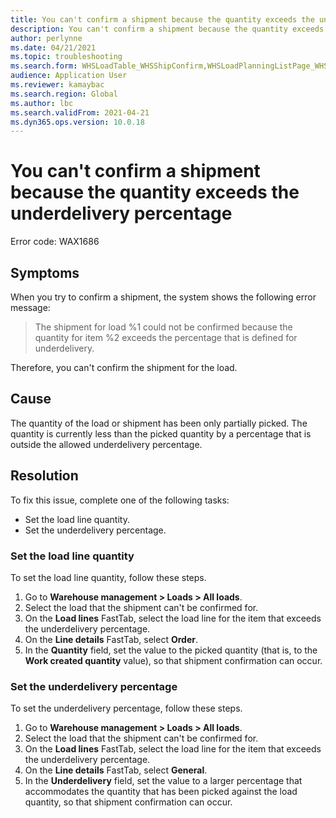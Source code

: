 ```yaml
---
title: You can't confirm a shipment because the quantity exceeds the underdelivery percentage
description: You can't confirm a shipment because the quantity exceeds the underdelivery percentage
author: perlynne
ms.date: 04/21/2021
ms.topic: troubleshooting
ms.search.form: WHSLoadTable_WHSShipConfirm,WHSLoadPlanningListPage_WHSShipConfirm,WHSLoadPlanningWorkbench_WHSShipConfirm,WHSTransportLoad_WHSShipConfirm,WHSShipPlanningListPage_WHSShipConfirm,WHSShipmentDetails_WHSShipConfirm,WHSWorkTable_WHSShipConfirm,WHSWorkTableListPage_WHSShipConfirm,Dialog_WHSOutboundShipConfirmController_WHSOutboundShipConfirm,WHSContainerCloseDiag_WHSShipConfirm
audience: Application User
ms.reviewer: kamaybac
ms.search.region: Global
ms.author: lbc
ms.search.validFrom: 2021-04-21
ms.dyn365.ops.version: 10.0.18
---
```


# You can't confirm a shipment because the quantity exceeds the underdelivery percentage

Error code: WAX1686

## Symptoms

When you try to confirm a shipment, the system shows the following error message:

> The shipment for load %1 could not be confirmed because the quantity for item %2 exceeds the percentage that is defined for underdelivery.

Therefore, you can't confirm the shipment for the load.

## Cause

The quantity of the load or shipment has been only partially picked. The quantity is currently less than the picked quantity by a percentage that is outside the allowed underdelivery percentage.

## Resolution

To fix this issue, complete one of the following tasks:

- Set the load line quantity.
- Set the underdelivery percentage.

### Set the load line quantity

To set the load line quantity, follow these steps.

1. Go to **Warehouse management \> Loads \> All loads**.
1. Select the load that the shipment can't be confirmed for.
1. On the **Load lines** FastTab, select the load line for the item that exceeds the underdelivery percentage.
1. On the **Line details** FastTab, select **Order**.
1. In the **Quantity** field, set the value to the picked quantity (that is, to the **Work created quantity** value), so that shipment confirmation can occur.

### Set the underdelivery percentage

To set the underdelivery percentage, follow these steps.

1. Go to **Warehouse management \> Loads \> All loads**.
1. Select the load that the shipment can't be confirmed for.
1. On the **Load lines** FastTab, select the load line for the item that exceeds the underdelivery percentage.
1. On the **Line details** FastTab, select **General**.
1. In the **Underdelivery** field, set the value to a larger percentage that accommodates the quantity that has been picked against the load quantity, so that shipment confirmation can occur.

